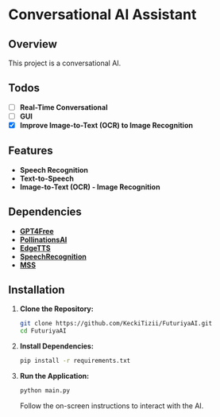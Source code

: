 # Conversational AI Assistant

## Overview

This project is a conversational AI.

## Todos

- [ ] **Real-Time Conversational**
- [ ] **GUI**
- [x] **Improve Image-to-Text (OCR) to Image Recognition**

## Features

- **Speech Recognition**
- **Text-to-Speech**
- **Image-to-Text (OCR) - Image Recognition**

## Dependencies

- **[GPT4Free](https://github.com/xtekky/gpt4free)**
- **[PollinationsAI](https://github.com/pollinations/pollinations)**
- **[EdgeTTS](https://github.com/rany2/edge-tts)**
- **[SpeechRecognition](https://github.com/Uberi/speech_recognition)**
- **[MSS](https://github.com/BoboTiG/python-mss)**

## Installation

1. **Clone the Repository:**
    ```bash
    git clone https://github.com/KeckiTizii/FuturiyaAI.git
    cd FuturiyaAI
    ```

2. **Install Dependencies:**
    ```bash
    pip install -r requirements.txt
    ```

3. **Run the Application:**
    ```bash
    python main.py
    ```
    Follow the on-screen instructions to interact with the AI.

